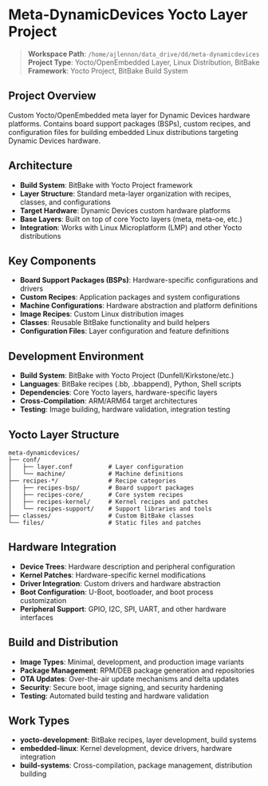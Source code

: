 # Meta-DynamicDevices Yocto Layer Project

> **Workspace Path**: `/home/ajlennon/data_drive/dd/meta-dynamicdevices`  
> **Project Type**: Yocto/OpenEmbedded Layer, Linux Distribution, BitBake  
> **Framework**: Yocto Project, BitBake Build System

## Project Overview

Custom Yocto/OpenEmbedded meta layer for Dynamic Devices hardware platforms. Contains board support packages (BSPs), custom recipes, and configuration files for building embedded Linux distributions targeting Dynamic Devices hardware.

## Architecture

- **Build System**: BitBake with Yocto Project framework
- **Layer Structure**: Standard meta-layer organization with recipes, classes, and configurations
- **Target Hardware**: Dynamic Devices custom hardware platforms
- **Base Layers**: Built on top of core Yocto layers (meta, meta-oe, etc.)
- **Integration**: Works with Linux Microplatform (LMP) and other Yocto distributions

## Key Components

- **Board Support Packages (BSPs)**: Hardware-specific configurations and drivers
- **Custom Recipes**: Application packages and system configurations
- **Machine Configurations**: Hardware abstraction and platform definitions
- **Image Recipes**: Custom Linux distribution images
- **Classes**: Reusable BitBake functionality and build helpers
- **Configuration Files**: Layer configuration and feature definitions

## Development Environment

- **Build System**: BitBake with Yocto Project (Dunfell/Kirkstone/etc.)
- **Languages**: BitBake recipes (.bb, .bbappend), Python, Shell scripts
- **Dependencies**: Core Yocto layers, hardware-specific layers
- **Cross-Compilation**: ARM/ARM64 target architectures
- **Testing**: Image building, hardware validation, integration testing

## Yocto Layer Structure

```
meta-dynamicdevices/
├── conf/
│   ├── layer.conf          # Layer configuration
│   └── machine/            # Machine definitions
├── recipes-*/              # Recipe categories
│   ├── recipes-bsp/        # Board support packages
│   ├── recipes-core/       # Core system recipes
│   ├── recipes-kernel/     # Kernel recipes and patches
│   └── recipes-support/    # Support libraries and tools
├── classes/                # Custom BitBake classes
└── files/                  # Static files and patches
```

## Hardware Integration

- **Device Trees**: Hardware description and peripheral configuration
- **Kernel Patches**: Hardware-specific kernel modifications
- **Driver Integration**: Custom drivers and hardware abstraction
- **Boot Configuration**: U-Boot, bootloader, and boot process customization
- **Peripheral Support**: GPIO, I2C, SPI, UART, and other hardware interfaces

## Build and Distribution

- **Image Types**: Minimal, development, and production image variants
- **Package Management**: RPM/DEB package generation and repositories
- **OTA Updates**: Over-the-air update mechanisms and delta updates
- **Security**: Secure boot, image signing, and security hardening
- **Testing**: Automated build testing and hardware validation

## Work Types

- **yocto-development**: BitBake recipes, layer development, build systems
- **embedded-linux**: Kernel development, device drivers, hardware integration
- **build-systems**: Cross-compilation, package management, distribution building

